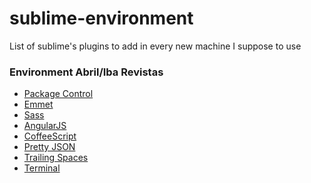sublime-environment
===================

List of sublime's plugins to add in every new machine I suppose to use

### Environment Abril/Iba Revistas
* [Package Control](https://sublime.wbond.net/installation)
* [Emmet](https://sublime.wbond.net/packages/Emmet)
* [Sass](https://sublime.wbond.net/packages/Sass)
* [AngularJS](https://sublime.wbond.net/packages/AngularJS)
* [CoffeeScript](https://sublime.wbond.net/packages/CoffeeScript)
* [Pretty JSON](https://sublime.wbond.net/packages/Pretty%20JSON)
* [Trailing Spaces](https://sublime.wbond.net/packages/TrailingSpaces)
* [Terminal](https://sublime.wbond.net/packages/Terminal)
